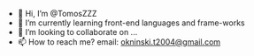 - 👋 Hi, I’m @TomosZZZ
- 🌱 I’m currently learning front-end languages and frame-works 
- 💞️ I’m looking to collaborate on ...
- 📫 How to reach me? email: okninski.t2004@gmail.com

<!---
TomosZZZ/TomosZZZ is a ✨ special ✨ repository because its `README.md` (this file) appears on your GitHub profile.
You can click the Preview link to take a look at your changes.
--->
